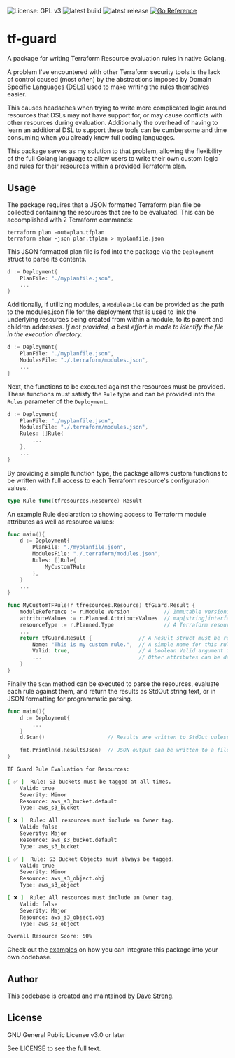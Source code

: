 ![License: GPL v3](https://img.shields.io/badge/License-GPL_v3-blue.svg)
![latest build](https://github.com/S7R4nG3/terraform-resources/actions/workflows/test.yml/badge.svg)
![latest release](https://img.shields.io/github/release-date/S7R4nG3/tf-guard)
[![Go Reference](https://pkg.go.dev/badge/github.com/S7R4nG3/tf-guard.svg)](https://pkg.go.dev/github.com/S7R4nG3/tf-guard)
# tf-guard

A package for writing Terraform Resource evaluation rules in native Golang.

A problem I've encountered with other Terraform security tools is the lack of control caused (most often) by the abstractions imposed by Domain Specific Languages (DSLs) used to make writing the rules themselves easier.

This causes headaches when trying to write more complicated logic around resources that DSLs may not have support for, or may cause conflicts with other resources during evaluation. Additionally the overhead of having to learn an additional DSL to support these tools can be cumbersome and time consuming when you already know full coding languages.

This package serves as my solution to that problem, allowing the flexibility of the full Golang language to allow users to write their own custom logic and rules for their resources within a provided Terraform plan.

## Usage

The package requires that a JSON formatted Terraform plan file be collected containing the resources that are to be evaluated. This can be accomplished with 2 Terraform commands:

```
terraform plan -out=plan.tfplan
terraform show -json plan.tfplan > myplanfile.json
```

This JSON formatted plan file is fed into the package via the `Deployment` struct to parse its contents.

```go
d := Deployment{
    PlanFile: "./myplanfile.json",
    ...
}
```

Additionally, if utilizing modules, a `ModulesFile` can be provided as the path to the modules.json file for the deployment that is used to link the underlying resources being created from within a module, to its parent and children addresses. _If not provided, a best effort is made to identify the file in the execution directory._

```go
d := Deployment{
    PlanFile: "./myplanfile.json",
    ModulesFile: "./.terraform/modules.json",
    ...
}
```

Next, the functions to be executed against the resources must be provided. These functions must satisfy the `Rule` type and can be provided into the `Rules` parameter of the `Deployment`.

```go
d := Deployment{
    PlanFile: "./myplanfile.json",
    ModulesFile: "./.terraform/modules.json",
    Rules: []Rule{
        ...
    },
    ...
}
```

By providing a simple function type, the package allows custom functions to be written with full access to each Terraform resource's configuration values.

```go
type Rule func(tfresources.Resource) Result
```

An example Rule declaration to showing access to Terraform module attributes as well as resource values:

```go
func main(){
    d := Deployment{
        PlanFile: "./myplanfile.json",
        ModulesFile: "./.terraform/modules.json",
        Rules: []Rule{
            MyCustomTRule
        },
    }
    ...
}

func MyCustomTFRule(r tfresources.Resource) tfGuard.Result {
    moduleReference := r.Module.Version           // Immutable versioning for the module linked to this resource
    attributeValues := r.Planned.AttributeValues  // map[string]interface{} Containing resource attribute values
    resourceType := r.Planned.Type                // A Terraform resource type - like aws_s3_bucket
    ...
    return tfGuard.Result {               // A Result struct must be returned for each Rule type
        Name: "This is my custom rule.",  // A simple name for this rule
        Valid: true,                      // A boolean Valid argument for rule validity
        ...                               // Other attributes can be defined if required - see Result struct
    }
}
```

Finally the `Scan` method can be executed to parse the resources, evaluate each rule against them, and return the results as StdOut string text, or in JSON formatting for programmatic parsing.

```go
func main(){
    d := Deployment{
        ...
    }
    d.Scan()                    // Results are written to StdOut unless Disabled

    fmt.Println(d.ResultsJson)  // JSON output can be written to a file if desired, or parsed directly
}
```

```sh
TF Guard Rule Evaluation for Resources:

[ ✅ ]  Rule: S3 buckets must be tagged at all times.
	Valid: true
	Severity: Minor
	Resource: aws_s3_bucket.default
	Type: aws_s3_bucket

[ ❌ ]  Rule: All resources must include an Owner tag.
	Valid: false
	Severity: Major
	Resource: aws_s3_bucket.default
	Type: aws_s3_bucket

[ ✅ ]  Rule: S3 Bucket Objects must always be tagged.
	Valid: true
	Severity: Minor
	Resource: aws_s3_object.obj
	Type: aws_s3_object

[ ❌ ]  Rule: All resources must include an Owner tag.
	Valid: false
	Severity: Major
	Resource: aws_s3_object.obj
	Type: aws_s3_object

Overall Resource Score: 50%
```

Check out the [examples](./examples) on how you can integrate this package into your own codebase.

## Author

This codebase is created and maintained by [Dave Streng](https://www.linkedin.com/in/dave-streng).

## License

GNU General Public License v3.0 or later

See LICENSE to see the full text.